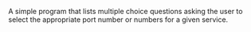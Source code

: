 A simple program that lists multiple choice questions asking the user to
select the appropriate port number or numbers for a given service.
